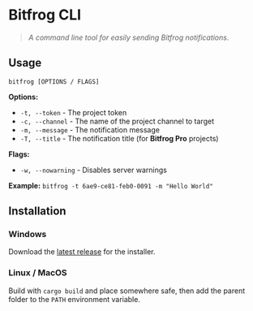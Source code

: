# Bitfrog CLI
> *A command line tool for easily sending Bitfrog notifications.*

## Usage

`bitfrog [OPTIONS / FLAGS]`

**Options:**
- `-t, --token` - The project token
- `-c, --channel` - The name of the project channel to target
- `-m, --message` - The notification message
- `-T, --title` - The notification title (for **Bitfrog Pro** projects)

**Flags:**
- `-w, --nowarning` - Disables server warnings

**Example:** `bitfrog -t 6ae9-ce81-feb0-0091 -m "Hello World"`

## Installation
### Windows
Download the [latest release](https://github.com/bitfrog-dev/bitfrog-cli/releases/latest) for the installer.

### Linux / MacOS
Build with `cargo build` and place somewhere safe, then add the parent folder to the `PATH` environment variable.